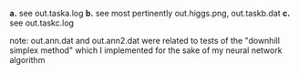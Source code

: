 **a.** see out.taska.log
**b.** see most pertinently out.higgs.png, out.taskb.dat
**c.** see out.taskc.log

note: out.ann.dat and out.ann2.dat were related to tests of the "downhill simplex method" which I implemented for the sake of my neural network algorithm

